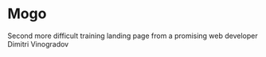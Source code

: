 # Mogo
Second more difficult training landing page from a promising web developer Dimitri Vinogradov
